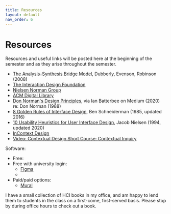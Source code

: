 ```yaml
---
title: Resources
layout: default
nav_order: 6
---
```

# Resources

Resources and useful links will be posted here at the beginning of the semester and as they arise throughout the semester.

- [The Analysis-Synthesis Bridge Model](https://www.dubberly.com/articles/interactions-the-analysis-synthesis-bridge-model.html), Dubberly, Evenson, Robinson (2008)
- [The Interaction Design Foundation](https://www.interaction-design.org/)
- [Nielsen Norman Group](https://www.nngroup.com/)
- [ACM Digital Library](https://dl.acm.org/)
- [Don Norman's Design Principles](https://uxdesign.cc/ux-psychology-principles-seven-fundamental-design-principles-39c420a05f84), via Ian Batterbee on Medium (2020) re: Don Norman (1988)
- [8 Golden Rules of Interface Design](https://www.cs.umd.edu/users/ben/goldenrules.html), Ben Schneiderman (1985, updated 2016)
- [10 Usability Heuristics for User Interface Design](https://www.nngroup.com/articles/ten-usability-heuristics/), Jacob Nielsen (1994, updated 2020)
- [InContext Design](https://www.incontextdesign.com/)
- [Video: Contextual Design Short Course: Contextual Inquiry](https://www.youtube.com/watch?v=QeMTTFSwSJU)

Software:

- Free:
- Free with university login:
    - [Figma](https://www.figma.com/education/)
    - 
- Paid/paid options: 
    - [Mural](https://www.mural.co/)

I have a small collection of HCI books in my office, and am happy to lend them to students in the class on a first-come, first-served basis. Please stop by during office hours to check out a book. 